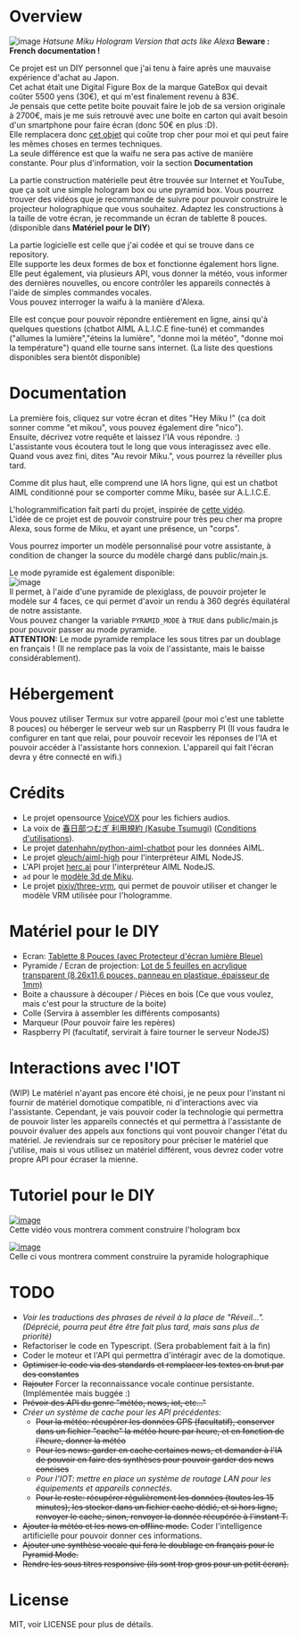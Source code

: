 # Overview
![image](https://github.com/user-attachments/assets/79a2b1b9-de90-4a4b-8ba3-572dbcc30823)
_Hatsune Miku Hologram Version that acts like Alexa_
**Beware : French documentation !**

Ce projet est un DIY personnel que j'ai tenu à faire après une mauvaise expérience d'achat au Japon.<br>
Cet achat était une Digital Figure Box de la marque GateBox qui devait coûter 5500 yens (30€), et qui m'est finalement revenu à 83€.<br>
Je pensais que cette petite boite pouvait faire le job de sa version originale à 2700€, mais je me suis retrouvé avec une boite en carton qui avait besoin d'un smartphone pour faire écran (donc 50€ en plus :D).<br>
Elle remplacera donc [cet objet](https://www.youtube.com/watch?v=nkcKaNqfykg) qui coûte trop cher pour moi et qui peut faire les mêmes choses en termes techniques.<br>
La seule différence est que la waifu ne sera pas active de manière constante. Pour plus d'information, voir la section **Documentation**

La partie construction matérielle peut être trouvée sur Internet et YouTube, que ça soit une simple hologram box ou une pyramid box. Vous pourrez trouver des vidéos que je recommande de suivre pour pouvoir construire le projecteur holographique que vous souhaitez. Adaptez les constructions à la taille de votre écran, je recommande un écran de tablette 8 pouces. (disponible dans **Matériel pour le DIY**)

La partie logicielle est celle que j'ai codée et qui se trouve dans ce repository.<br>
Elle supporte les deux formes de box et fonctionne également hors ligne.<br>
Elle peut également, via plusieurs API, vous donner la météo, vous informer des dernières nouvelles, ou encore contrôler les appareils connectés à l'aide de simples commandes vocales.<br>
Vous pouvez interroger la waifu à la manière d'Alexa.

Elle est conçue pour pouvoir répondre entièrement en ligne, ainsi qu'à quelques questions (chatbot AIML A.L.I.C.E fine-tuné) et commandes ("allumes la lumière","éteins la lumière", "donne moi la météo", "donne moi la température") quand elle tourne sans internet. (La liste des questions disponibles sera bientôt disponible)

# Documentation 
La première fois, cliquez sur votre écran et dites "Hey Miku !" (ca doit sonner comme "et mikou", vous pouvez également dire "nico").<br>
Ensuite, décrivez votre requête et laissez l'IA vous répondre. :)<br>
L'assistante vous écoutera tout le long que vous interagissez avec elle.<br>
Quand vous avez fini, dites "Au revoir Miku.", vous pourrez la réveiller plus tard.<br>

Comme dit plus haut, elle comprend une IA hors ligne, qui est un chatbot AIML conditionné pour se comporter comme Miku, basée sur A.L.I.C.E.

L'hologrammification fait parti du projet, inspirée de [cette vidéo](https://www.youtube.com/watch?v=P09TWAMLhE4).<br>
L'idée de ce projet est de pouvoir construire pour très peu cher ma propre Alexa, sous forme de Miku, et ayant une présence, un "corps".

Vous pourrez importer un modèle personnalisé pour votre assistante, à condition de changer la source du modèle chargé dans public/main.js.

Le mode pyramide est également disponible: <br>
![image](https://github.com/user-attachments/assets/4b326331-a4c9-430d-a41b-711492828e6c)<br>
Il permet, à l'aide d'une pyramide de plexiglass, de pouvoir projeter le modèle sur 4 faces, ce qui permet d'avoir un rendu à 360 degrés équilatéral de notre assistante.<br>
Vous pouvez changer la variable `PYRAMID_MODE` à `TRUE` dans public/main.js pour pouvoir passer au mode pyramide.<br>
**ATTENTION:** Le mode pyramide remplace les sous titres par un doublage en français ! (Il ne remplace pas la voix de l'assistante, mais le baisse considérablement).

# Hébergement
Vous pouvez utiliser Termux sur votre appareil (pour moi c'est une tablette 8 pouces) ou héberger le serveur web sur un Raspberry PI (Il vous faudra le configurer en tant que relai, pour pouvoir recevoir les réponses de l'IA et pouvoir accéder à l'assistante hors connexion. L'appareil qui fait l'écran devra y être connecté en wifi.)

# Crédits
- Le projet opensource [VoiceVOX](https://voicevox.hiroshiba.jp/) pour les fichiers audios.
- La voix de [春日部つむぎ 利用規約 (Kasube Tsumugi)](https://voicevox.hiroshiba.jp/product/kasukabe_tsumugi/) ([Conditions d'utilisations](https://tsumugi-official.studio.site/rule)).
- Le projet [datenhahn/python-aiml-chatbot](https://github.com/datenhahn/python-aiml-chatbot/) pour les données AIML.
- Le projet [gleuch/aiml-high](https://github.com/gleuch/aiml-high) pour l'interpréteur AIML NodeJS.
- L'API projet [herc.ai](https://github.com/) pour l'interpréteur AIML NodeJS.
- `ad` pour le [modèle 3d de Miku](https://hub.vroid.com/en/characters/6393831588053029732/models/292088747503985726).
- Le projet [pixiv/three-vrm](https://github.com/pixiv/three-vrm), qui permet de pouvoir utiliser et changer le modèle VRM utilisée pour l'hologramme.  

# Matériel pour le DIY
- Ecran: [Tablette 8 Pouces (avec Protecteur d'écran lumière Bleue)](https://www.amazon.fr/gp/product/B0C7VHG8PL/ref=ppx_od_dt_b_asin_title_s00?ie=UTF8&psc=1)
- Pyramide / Ecran de projection: [Lot de 5 feuilles en acrylique transparent (8,26x11,6 pouces, panneau en plastique, épaisseur de 1mm)](https://www.temu.com/fr/lot-de-5-feuilles-en-acrylique-transparent-8-26x11-6-pouces-panneau-en-plastique-pour-le-remplacement--de-cadre-photo-projets-d-exposition-artistique-%C3%A9paisseur-de-1-0-mm-film-anti-rayures-haute-clart%C3%A9-g-601099563734027.html?_oak_mp_inf=EIuo4q%2Bm1ogBGiAxM2JkMjgzZWNlYWQ0YWYwODE5MTdiZjVlMDg5NWQzOSDw7pC6mzI%3D&top_gallery_url=https%3A%2F%2Fimg.kwcdn.com%2Fproduct%2Ffancy%2F2d7c51bb-c95b-4f72-b698-6e74e4dcc528.jpg&spec_gallery_id=4119781572&refer_page_sn=10009&refer_source=0&freesia_scene=2&_oak_freesia_scene=2&_oak_rec_ext_1=Nzc1&_oak_gallery_order=1291141593%2C1421948185%2C36196099%2C207688512%2C1801095390&search_key=plaque%20acrylique%205%20feuilles&refer_page_el_sn=200049&refer_page_name=search_result&refer_page_id=10009_1725356561827_z8u8w4q9l4&_x_sessn_id=tudzg6f4yi)
- Boite a chaussure à découper / Pièces en bois (Ce que vous voulez, mais c'est pour la structure de la boite)
- Colle (Servira à assembler les différents composants)
- Marqueur (Pour pouvoir faire les repères)
- Raspberry PI (facultatif, servirait à faire tourner le serveur NodeJS)

# Interactions avec l'IOT
(WIP) Le matériel n'ayant pas encore été choisi, je ne peux pour l'instant ni fournir de matériel domotique compatible, ni d'interactions avec via l'assistante. Cependant, je vais pouvoir coder la technologie qui permettra de pouvoir lister les appareils connectés et qui permettra à l'assistante de pouvoir évaluer des appels aux fonctions qui vont pouvoir changer l'état du matériel. Je reviendrais sur ce repository pour préciser le matériel que j'utilise, mais si vous utilisez un matériel différent, vous devrez coder votre propre API pour écraser la mienne.

# Tutoriel pour le DIY
[![image](https://github.com/user-attachments/assets/66352146-181b-49d9-83d7-3cb7192aaf2f)](https://youtu.be/iiJn9H-8H1M)<br>
Cette vidéo vous montrera comment construire l'hologram box

[![image](https://github.com/user-attachments/assets/8cb1b82f-1059-488a-b39c-e6768176357b)](https://www.youtube.com/watch?v=6OjKO_5BcPo)<br>
Celle ci vous montrera comment construire la pyramide holographique

# TODO
- *Voir les traductions des phrases de réveil à la place de "Réveil...". (Déprécié, pourra peut être être fait plus tard, mais sans plus de priorité)* 
- Refactoriser le code en Typescript. (Sera probablement fait à la fin)
- Coder le moteur et l'API qui permettra d'intéragir avec de la domotique.
- ~~Optimiser le code via des standards et remplacer les textes en brut par des constantes~~
- ~~Rajouter~~ Forcer la reconnaissance vocale continue persistante. (Implémentée mais buggée :\)
- ~~Prévoir des API du genre "météo, news, iot, etc..."~~ 
- *Créer un système de cache pour les API précédentes:* <br>
  - ~~Pour la météo: récupérer les données GPS (facultatif), conserver dans un fichier "cache" la météo heure par heure, et en fonction de l'heure, donner la météo~~
  - ~~Pour les news: garder en cache certaines news, et demander à l'IA de pouvoir en faire des synthèses pour pouvoir garder des news concises~~
  - _Pour l'IOT: mettre en place un système de routage LAN pour les équipements et appareils connectés._
  - ~~Pour le reste: récupérer régulièrement les données (toutes les 15 minutes), les stocker dans un fichier cache dédié, et si hors ligne, renvoyer le cache, sinon, renvoyer la donnée récupérée à l'instant T.~~
- ~~Ajouter la météo et les news en offline mode.~~ Coder l'intelligence artificielle pour pouvoir donner ces informations.
- ~~Ajouter une synthèse vocale qui fera le doublage en français pour le Pyramid Mode.~~
- ~~Rendre les sous titres responsive (ils sont trop gros pour un petit écran).~~

# License
MIT, voir LICENSE pour plus de détails.
